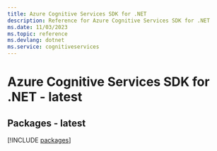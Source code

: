 ```yaml
---
title: Azure Cognitive Services SDK for .NET
description: Reference for Azure Cognitive Services SDK for .NET
ms.date: 11/03/2023
ms.topic: reference
ms.devlang: dotnet
ms.service: cognitiveservices
---
```

# Azure Cognitive Services SDK for .NET - latest
## Packages - latest
[!INCLUDE [packages](cognitive-services-index.md)]